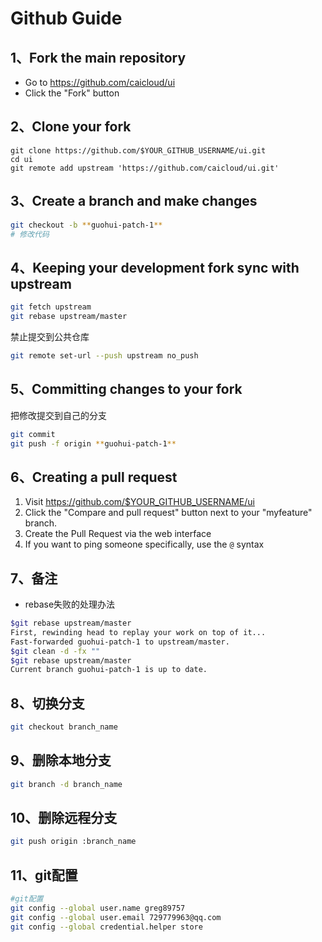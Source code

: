 # Github Guide
## 1、Fork the main repository  
- Go to https://github.com/caicloud/ui
- Click the "Fork" button

## 2、Clone your fork

```
git clone https://github.com/$YOUR_GITHUB_USERNAME/ui.git
cd ui
git remote add upstream 'https://github.com/caicloud/ui.git'
```

## 3、Create a branch and make changes

```sh
git checkout -b **guohui-patch-1**
# 修改代码
```

## 4、Keeping your development fork sync with upstream

```sh
git fetch upstream
git rebase upstream/master
```
禁止提交到公共仓库
```sh
git remote set-url --push upstream no_push
```

## 5、Committing changes to your fork
把修改提交到自己的分支  
```sh
git commit
git push -f origin **guohui-patch-1**
```

## 6、Creating a pull request

1. Visit https://github.com/$YOUR_GITHUB_USERNAME/ui
2. Click the "Compare and pull request" button next to your "myfeature" branch.
3. Create the Pull Request via the web interface
4. If you want to ping someone specifically, use the `@` syntax

## 7、备注
- rebase失败的处理办法
```sh
$git rebase upstream/master
First, rewinding head to replay your work on top of it...
Fast-forwarded guohui-patch-1 to upstream/master.
$git clean -d -fx ""
$git rebase upstream/master
Current branch guohui-patch-1 is up to date.
```

## 8、切换分支
```sh
git checkout branch_name
```

## 9、删除本地分支
```sh
git branch -d branch_name
```

## 10、删除远程分支
```sh
git push origin :branch_name
```

## 11、git配置
```sh
#git配置
git config --global user.name greg89757
git config --global user.email 729779963@qq.com
git config --global credential.helper store
```
